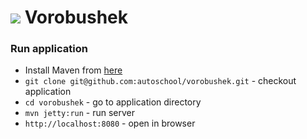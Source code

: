 # ![](https://raw.githubusercontent.com/autoschool/vorobushek/master/src/main/webapp/public/app/img/logo.jpg) Vorobushek


### Run application

  * Install Maven from [here](http://maven.apache.org)
  * `git clone git@github.com:autoschool/vorobushek.git` - checkout application
  * `cd vorobushek` - go to application directory
  * `mvn jetty:run` - run server
  * `http://localhost:8080` - open in browser
